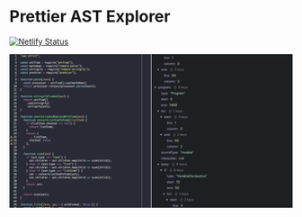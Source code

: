 # Prettier AST Explorer

[![Netlify Status](https://api.netlify.com/api/v1/badges/1cfd2d99-31b9-4988-ad6e-75589a920de8/deploy-status)](https://app.netlify.com/sites/ast-explorer/deploys)

![screenshot](./resources/screenshot.jpg)
